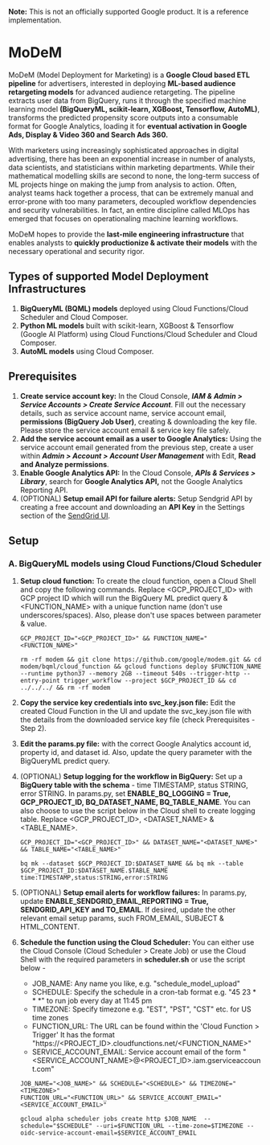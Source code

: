 **Note:** This is not an officially supported Google product. It is a reference implementation.

# MoDeM
MoDeM (Model Deployment for Marketing) is a **Google Cloud based ETL pipeline** for advertisers, interested in deploying **ML-based audience retargeting models** for advanced audience retargeting. The pipeline extracts user data from BigQuery, runs it through the specified machine learning model **(BigQueryML, scikit-learn, XGBoost, Tensorflow, AutoML)**, transforms the predicted propensity score outputs into a consumable format for Google Analytics, loading it for **eventual activation in Google Ads, Display & Video 360 and Search Ads 360.** 

With marketers using increasingly sophisticated approaches in digital advertising, there has been an exponential increase in number of analysts, data scientists, and statisticians within marketing departments. While their mathematical modelling skills are second to none, the long-term success of ML projects hinge on making the jump from analysis to action. Often, analyst teams hack together a process, that can be extremely manual and error-prone with too many parameters, decoupled workflow dependencies and security vulnerabilities. In fact, an entire discipline called MLOps has emerged that focuses on operationaling machine learning workflows.    

MoDeM hopes to provide the **last-mile engineering infrastructure** that enables analysts to **quickly productionize & activate their models** with the necessary operational and security rigor. 

## Types of supported Model Deployment Infrastructures

1. **BigQueryML (BQML) models** deployed using Cloud Functions/Cloud Scheduler and Cloud Composer.
2. **Python ML models** built with scikit-learn, XGBoost & Tensorflow (Google AI Platform) using Cloud Functions/Cloud Scheduler and Cloud Composer.
3. **AutoML models** using Cloud Composer.

## Prerequisites
1. **Create service account key:** In the Cloud Console, ***IAM & Admin > Service Accounts > Create Service Account***. Fill out the necessary details, such as service account name, service account email, **permissions (BigQuery Job User)**, creating & downloading the key file. Please store the service account email & service key file safely. 
2. **Add the service account email as a user to Google Analytics:** Using the service account email generated from the previous step, create a user within ***Admin > Account > Account User Management*** with Edit, **Read and Analyze permissions**.
3. **Enable Google Analytics API:** In the Cloud Console, ***APIs & Services > Library***, search for **Google Analytics API,** not the Google Analytics Reporting API. 
4. (OPTIONAL) **Setup email API for failure alerts:** Setup Sendgrid API by creating a free account and downloading an **API Key** in the Settings section of the [SendGrid UI](https://sendgrid.com/docs/for-developers/sending-email/authentication/).

## Setup
### A. BigQueryML models using Cloud Functions/Cloud Scheduler

1. **Setup cloud function:** To create the cloud function, open a Cloud Shell and copy the following commands. Replace <GCP_PROJECT_ID> with GCP project ID which will run the BigQuery ML predict query & <FUNCTION_NAME> with a unique function name (don't use underscores/spaces). Also, please don't use spaces between parameter & value. 
    ``` 
    GCP_PROJECT_ID="<GCP_PROJECT_ID>" && FUNCTION_NAME="<FUNCTION_NAME>"
    ```
    ```
    rm -rf modem && git clone https://github.com/google/modem.git && cd modem/bqml/cloud_function && gcloud functions deploy $FUNCTION_NAME --runtime python37 --memory 2GB --timeout 540s --trigger-http --entry-point trigger_workflow --project $GCP_PROJECT_ID && cd ../../../ && rm -rf modem
    ```
    
2. **Copy the service key credentials into svc_key.json file:** Edit the created Cloud Function in the UI and update the svc_key.json file with the details from the downloaded service key file (check Prerequisites - Step 2).

3. **Edit the params.py file:** with the correct Google Analytics account id, property id, and dataset id. Also, update the query parameter with the BigQueryML predict query.

4. (OPTIONAL) **Setup logging for the workflow in BigQuery:** Set up a **BigQuery table with the schema** - time TIMESTAMP, status STRING, error STRING. In params.py, set **ENABLE_BQ_LOGGING = True, GCP_PROJECT_ID, BQ_DATASET_NAME, BQ_TABLE_NAME**.
   You can also choose to use the script below in the Cloud shell to create logging table. Replace <GCP_PROJECT_ID>, <DATASET_NAME> & <TABLE_NAME>.
   ```
   GCP_PROJECT_ID="<GCP_PROJECT_ID>" && DATASET_NAME="<DATASET_NAME>" && TABLE_NAME="<TABLE_NAME>"
   ```
   ```
   bq mk --dataset $GCP_PROJECT_ID:$DATASET_NAME && bq mk --table $GCP_PROJECT_ID:$DATASET_NAME.$TABLE_NAME time:TIMESTAMP,status:STRING,error:STRING
   ```

5. (OPTIONAL) **Setup email alerts for workflow failures:**  In params.py, update **ENABLE_SENDGRID_EMAIL_REPORTING = True, SENDGRID_API_KEY and TO_EMAIL**. If desired, update the other relevant email setup params, such FROM_EMAIL, SUBJECT & HTML_CONTENT.

6. **Schedule the function using the Cloud Scheduler:** You can either use the Cloud Console (Cloud Scheduler > Create Job) or use the Cloud Shell with the required parameters in **scheduler.sh** or use the script below -
    *  JOB_NAME: Any name you like, e.g. "schedule_model_upload"
    *  SCHEDULE: Specify the schedule in a cron-tab format e.g. "45 23 * * *" to run job every day at 11:45 pm
    *  TIMEZONE: Specify timezone e.g. "EST", "PST", "CST" etc. for US time zones
    *  FUNCTION_URL: The URL can be found within the 'Cloud Function > Trigger' It has the format "https://<PROJECT_ID>.cloudfunctions.net/<FUNCTION_NAME>"
    *  SERVICE_ACCOUNT_EMAIL: Service account email of the form "<SERVICE_ACCOUNT_NAME>@<PROJECT_ID>.iam.gserviceaccount.com"
    
   ```
   JOB_NAME="<JOB_NAME>" && SCHEDULE="<SCHEDULE>" && TIMEZONE="<TIMEZONE>"
   FUNCTION_URL="<FUNCTION_URL>" && SERVICE_ACCOUNT_EMAIL="<SERVICE_ACCOUNT_EMAIL>" 
   ```
   ```
   gcloud alpha scheduler jobs create http $JOB_NAME  --schedule="$SCHEDULE" --uri=$FUNCTION_URL --time-zone=$TIMEZONE --oidc-service-account-email=$SERVICE_ACCOUNT_EMAIL 
   ```
    

